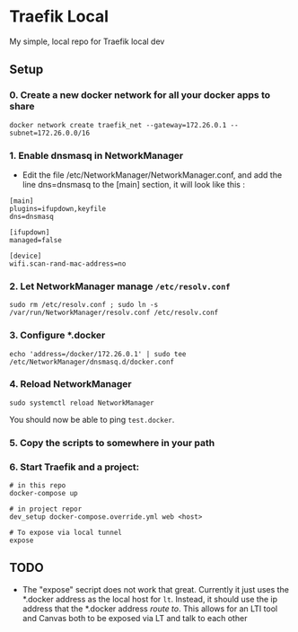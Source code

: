 # Traefik Local

My simple, local repo for Traefik local dev

## Setup
### 0. Create a new docker network for all your docker apps to share
```
docker network create traefik_net --gateway=172.26.0.1 --subnet=172.26.0.0/16
```

### 1. Enable dnsmasq in NetworkManager
- Edit the file /etc/NetworkManager/NetworkManager.conf, and add the line dns=dnsmasq to the [main] section, it will look like this :
```
[main]
plugins=ifupdown,keyfile
dns=dnsmasq

[ifupdown]
managed=false

[device]
wifi.scan-rand-mac-address=no
```

### 2. Let NetworkManager manage `/etc/resolv.conf`
```
sudo rm /etc/resolv.conf ; sudo ln -s /var/run/NetworkManager/resolv.conf /etc/resolv.conf
```

### 3. Configure *.docker
```
echo 'address=/docker/172.26.0.1' | sudo tee /etc/NetworkManager/dnsmasq.d/docker.conf
```

### 4. Reload NetworkManager
```
sudo systemctl reload NetworkManager
```

You should now be able to ping `test.docker`.

### 5. Copy the scripts to somewhere in your path

### 6. Start Traefik and a project:
```
# in this repo
docker-compose up

# in project repor
dev_setup docker-compose.override.yml web <host>

# To expose via local tunnel
expose
```

## TODO
- The "expose" secript does not work that great. Currently it just uses the *.docker address as the local host for `lt`.
  Instead, it should use the ip address that the *.docker address _route to_. This allows for an LTI tool and Canvas both
  to be exposed via LT and talk to each other
